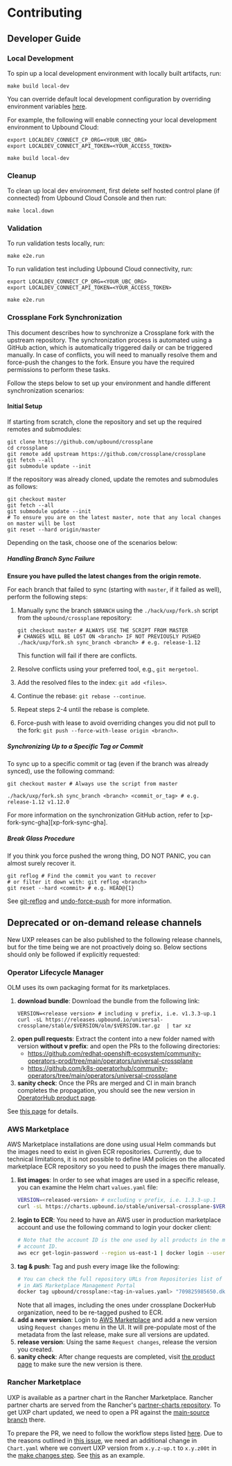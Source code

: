 # Contributing

## Developer Guide

### Local Development

To spin up a local development environment with locally built artifacts, run:

```
make build local-dev
```

You can override default local development configuration by overriding environment
variables [here](https://github.com/upbound/universal-crossplane/blob/main/cluster/local/config/config.env).

For example, the following will enable connecting your local development environment to Upbound Cloud:

```
export LOCALDEV_CONNECT_CP_ORG=<YOUR_UBC_ORG>
export LOCALDEV_CONNECT_API_TOKEN=<YOUR_ACCESS_TOKEN>

make build local-dev
```

### Cleanup

To clean up local dev environment, first delete self hosted control plane (if connected) from Upbound Cloud Console
and then run:

```
make local.down
```

### Validation

To run validation tests locally, run:

```
make e2e.run
```

To run validation test including Upbound Cloud connectivity, run:

```
export LOCALDEV_CONNECT_CP_ORG=<YOUR_UBC_ORG>
export LOCALDEV_CONNECT_API_TOKEN=<YOUR_ACCESS_TOKEN>

make e2e.run
```

### Crossplane Fork Synchronization

This document describes how to synchronize a Crossplane fork with the upstream
repository. The synchronization process is automated using a GitHub action,
which is automatically triggered daily or can be triggered manually. In case of
conflicts, you will need to manually resolve them and force-push the changes to
the fork. Ensure you have the required permissions to perform these tasks.

Follow the steps below to set up your environment and handle different synchronization scenarios:

#### Initial Setup

If starting from scratch, clone the repository and set up the required remotes and submodules:

```shell
git clone https://github.com/upbound/crossplane
cd crossplane
git remote add upstream https://github.com/crossplane/crossplane
git fetch --all
git submodule update --init
```

If the repository was already cloned, update the remotes and submodules as follows:

```shell
git checkout master
git fetch --all
git submodule update --init
# To ensure you are on the latest master, note that any local changes on master will be lost
git reset --hard origin/master 
```

Depending on the task, choose one of the scenarios below:

##### Handling Branch Sync Failure

**Ensure you have pulled the latest changes from the origin remote.**

For each branch that failed to sync (starting with `master`, if it failed as well), perform the following steps:

1. Manually sync the branch `$BRANCH` using the `./hack/uxp/fork.sh` script from the `upbound/crossplane` repository:

   ```shell
   git checkout master # ALWAYS USE THE SCRIPT FROM MASTER
   # CHANGES WILL BE LOST ON <branch> IF NOT PREVIOUSLY PUSHED
   ./hack/uxp/fork.sh sync_branch <branch> # e.g. release-1.12
   ```

   This function will fail if there are conflicts.

2. Resolve conflicts using your preferred tool, e.g., `git mergetool`.

3. Add the resolved files to the index: `git add <files>`.

4. Continue the rebase: `git rebase --continue`.

5. Repeat steps 2-4 until the rebase is complete.

6. Force-push with lease to avoid overriding changes you did not pull to the fork: `git push --force-with-lease origin <branch>`.

##### Synchronizing Up to a Specific Tag or Commit

To sync up to a specific commit or tag (even if the branch was already synced), use the following command:

```shell
git checkout master # Always use the script from master

./hack/uxp/fork.sh sync_branch <branch> <commit_or_tag> # e.g. release-1.12 v1.12.0
```

For more information on the synchronization GitHub action, refer to [xp-fork-sync-gha][xp-fork-sync-gha].

##### Break Glass Procedure

If you think you force pushed the wrong thing, DO NOT PANIC, you can almost surely recover it.

```shell
git reflog # Find the commit you want to recover
# or filter it down with: git reflog <branch>
git reset --hard <commit> # e.g. HEAD@{1}
```

See [git-reflog][git-reflog] and [undo-force-push][undo-force-push] for more information.

## Deprecated or on-demand release channels

New UXP releases can be also published to the following release channels, but
for the time being we are not proactively doing so. Below sections should only
be followed if explicitly requested:

### Operator Lifecycle Manager

OLM uses its own packaging format for its marketplaces.

1. **download bundle**: Download the bundle from the following link:
   ```
   VERSION=<release version> # including v prefix, i.e. v1.3.3-up.1
   curl -sL https://releases.upbound.io/universal-crossplane/stable/$VERSION/olm/$VERSION.tar.gz  | tar xz
   ```
1. **open pull requests**: Extract the content into a new folder named with version **without v prefix**:
   and open the PRs to the following directories:
    * https://github.com/redhat-openshift-ecosystem/community-operators-prod/tree/main/operators/universal-crossplane
    * https://github.com/k8s-operatorhub/community-operators/tree/main/operators/universal-crossplane
1. **sanity check**: Once the PRs are merged and CI in main branch completes the
   propagation, you should see the new version in [OperatorHub product page](https://operatorhub.io/operator/universal-crossplane).

See [this page](cluster/olm/README.md) for details.

### AWS Marketplace

AWS Marketplace installations are done using usual Helm commands but the images
need to exist in given ECR repositories. Currently, due to technical limitations,
it is not possible to define IAM policies on the allocated marketplace ECR repository
so you need to push the images there manually.

1. **list images**: In order to see what images are used in a specific release,
   you can examine the Helm chart `values.yaml` file:
   ```bash
   VERSION=<released-version> # excluding v prefix, i.e. 1.3.3-up.1
   curl -sL https://charts.upbound.io/stable/universal-crossplane-$VERSION.tgz | tar xz
   ```
1. **login to ECR**: You need to have an AWS user in production marketplace account
   and use the following command to login your docker client:
   ```bash
   # Note that the account ID is the one used by all products in the marketplace, not our
   # account ID.
   aws ecr get-login-password --region us-east-1 | docker login --username AWS --password-stdin "709825985650.dkr.ecr.us-east-1.amazonaws.com"
   ```
1. **tag & push**: Tag and push every image like the following:
   ```bash
   # You can check the full repository URLs from Repositories list of the product
   # in AWS Marketplace Management Portal
   docker tag upbound/crossplane:<tag-in-values.yaml> "709825985650.dkr.ecr.us-east-1.amazonaws.com/upbound/crossplane:<tag-in-values.yaml>"
   ```
   Note that all images, including the ones under crossplane DockerHub organization,
   need to be re-tagged pushed to ECR.
1. **add a new version**: Login to [AWS Marketplace](https://aws.amazon.com/marketplace/)
   and add a new version using `Request changes` menu in the UI. It will
   pre-populate most of the metadata from the last release, make sure all
   versions are updated.
1. **release version**: Using the same `Request changes`, release the version you
   created.
1. **sanity check**: After change requests are completed, visit [the product page](https://aws.amazon.com/marketplace/pp/prodview-uhc2iwi5xysoc)
   to make sure the new version is there.

### Rancher Marketplace

UXP is available as a partner chart in the Rancher Marketplace. Rancher partner charts are served from the
Rancher's [partner-charts repository](https://github.com/rancher/partner-charts). To get UXP chart updated,
we need to open a PR against the [main-source branch](https://github.com/rancher/partner-charts/tree/main-source) there.

To prepare the PR, we need to follow the workflow steps listed [here](https://github.com/rancher/partner-charts/tree/main-source#workflow).
Due to the reasons outlined in [this issue](https://github.com/upbound/universal-crossplane/issues/119), we need an
additional change in `Chart.yaml` where we convert UXP version from `x.y.z-up.t` to `x.y.z00t` in the [make changes step](https://github.com/rancher/partner-charts/tree/main-source#4-make-changes).
See [this](https://github.com/rancher/partner-charts/pull/89#discussion_r640533267) as an example.

[git-reflog]: https://git-scm.com/docs/git-reflog
[undo-force-push]: https://www.jvt.me/posts/2021/10/23/undo-force-push/

